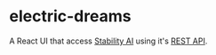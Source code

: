 # electric-dreams
A React UI that access [Stability AI](https://stability.ai/) using it's [REST API](https://api.stability.ai/docs).
